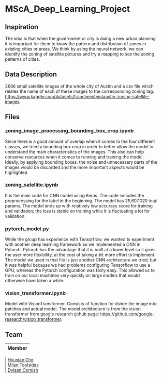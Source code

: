 # MScA_Deep_Learning_Project

## Inspiration

The idea is that when the government or city is doing a new urban planning it is important for them to know the pattern and distribution of zones in existing cities or areas. We think by using the neural network, we can identify the zoning of satellite pictures and try a mapping to see the zoning patterns of cities.

## Data Description 

3666 small satellite images of the whole city of Austin and a csv file which relates the name of each of these images to the corresponding zoning tag.
https://www.kaggle.com/datasets/franchenstein/austin-zoning-satellite-images

## Files

### zoning_image_processing_bounding_box_crop.ipynb

Since there is a good amount of overlap when it comes to the four different classes, we tried a bounding box crop in order to better allow the model to understand the main characteristics of the images. This also can help conserve resources when it comes to running and training the model. Ideally, by applying bounding boxes, the noise and unnecessary parts of the images would be discarded and the more important aspects would be highlighted.  


### zoning_satellite.ipynb

It is the main code for CNN model using Keras. The code includes the preprocessing for the label in the beginning. The model has 29,607,020 total params. The model ends up with relatively low accuracy score for training and validation; the loss is stable on training while it is fluctuating a lot for validation.

### pytorch_model.py

While the group has experience with Tensorflow, we wanted to experiment with another deep learning framework so we implemented a CNN in Pytorch. Pytorch has the advantage that it is built at a lower level so it gives the user more flexibility, at the cost of taking a bit more effort to implement. The model we used in that file is just another CNN architecture we tried, but it was helpful because we had problems configuring Tensorflow to use a GPU, whereas the Pytorch configuration was fairly easy. This allowed us to train on our local machines very quickly on large models that would otherwise have taken a while.

### vision_transformer.ipynb

Model with VisionTransformer. Consists of function for divide the image into patches and actual model. The model architecture is from the vision transformer from google research github page: https://github.com/google-research/vision_transformer. 

## Team

| Member                                                               
| :-------------------------------------------------------: 
              
| [Hyunjae Cho](https://github.com/hyunjaec)                
| [Milan Toolsidas](https://github.com/mtoolsidas)          
| [Dylaan Cornish](https://github.com/dylaancornish)   
